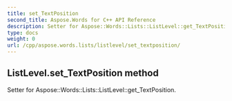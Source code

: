 ```yaml
---
title: set_TextPosition
second_title: Aspose.Words for C++ API Reference
description: Setter for Aspose::Words::Lists::ListLevel::get_TextPosition. 
type: docs
weight: 0
url: /cpp/aspose.words.lists/listlevel/set_textposition/
---
```

## ListLevel.set_TextPosition method


Setter for Aspose::Words::Lists::ListLevel::get_TextPosition. 

